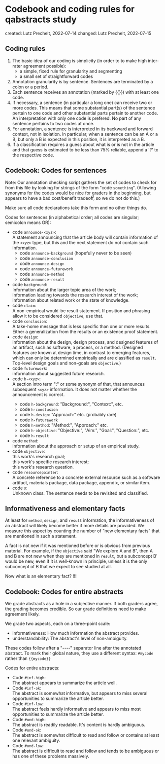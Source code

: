 # Codebook and coding rules for qabstracts study

created: Lutz Prechelt, 2022-07-14
changed: Lutz Prechelt, 2022-07-15


## Coding rules

1. The basic idea of our coding is simplicity (in order to
   to make high inter-rater agreement possible):
   - a simple, fixed rule for granularity and segmenting
   - a small set of straightforward codes
2. Annotation granularity is by sentence.
   Sentences are terminated by a colon or a period.
3. Each sentence receives an annotation
   (marked by {{}}) with at least one code.
4. If necessary, a sentence (in particular a long one) can
   receive two or more codes.
   This means that some substantial part(s) of the sentence pertain to one code
   and other substantial parts pertain to another code.
   An interpretation with only one code is prefered.
   No part of any sentence pertains to two codes at once.
5. For annotation, a sentence is interpreted in its 
   backward and forward context, not in isolation.
   In particular, when a sentence can be an A or a B, but only a B is expected
   in this position, it is interpreted as a B.
6. If a classification requires a guess about what is or is not in 
   the article and that guess is estimated to be less than 75% reliable,
   append a '?' to the respective code.


## Codebook: Codes for sentences

Note: Our annotation checking script gathers the set of codes to check
for from this file by looking for strings of the form
"code `something`".
(Allowing synonyms for the codes would be nice for graders in the beginning,
but appears to have a bad cost/benefit tradeoff, so we do not do this.)

Make sure all code declarations take this form and no other things do.

Codes for sentences (in alphabetical order; all codes are singular; 
semicolon means OR):
- code `announce-<xyz>`:  
  A statement announcing that the article body will contain information
  of the `<xyz>` type, 
  but this and the next statement do not contain such information.
  - code `announce-background` (hopefully never to be seen)
  - code `announce-conclusion`
  - code `announce-design`
  - code `announce-futurework`
  - code `announce-method`
  - code `announce-result`
- code `background`:  
  Information about the larger topic area of the work;  
  information leading towards the research interest of the work;  
  information about related work or the state of knowledge.  
- code `claim`:  
  A non-empirical would-be result statement.
  If position and phrasing allow it to be considered `objective`, use that.
- code `conclusion`:  
  A take-home message that is less specific than one or more results.
  Either a generalization from the results or an existence proof statement.
- code `design`:  
  information about the design, design process, and designed features of 
  an artifact, such as software, a process, or a method.
  (Designed features are known at design time, in contrast to emerging features,
  which can only be determined empirically and are classified as `result`.
  Top-level design goals and non-goals are `objective`.)
- code `futurework`:  
  information about suggested future research.
- code `h-<xyz>`:  
  A section intro term "<Xyz>:" or some synonym of that,
  that announces subsequent `<xyz>` information.
  It does not matter whether the announcement is correct.
  - code `h-background`: "Background:", "Context:", etc.
  - code `h-conclusion`
  - code `h-design`: "Approach:" etc. (probably rare)
  - code `h-futurework`
  - code `h-method`: "Method:", "Approach:" etc.
  - code `h-objective`: "Objective:", "Aim:", "Goal:", "Question:", etc.
  - code `h-result`
- code `method`:  
  information about the approach or setup of an empirical study.
- code `objective`:  
  this work's research goal;  
  this work's specific research interest;  
  this work's research question.  
- code `resourcepointer`:  
  A concrete reference to a concrete external resource such as 
  a software artifact, materials package, data package, appendix,
  or similar item.
- code `X`:  
  Unknown class. The sentence needs to be revisited and classified.


## Informativeness and elementary facts

At least for `method`, `design`, and `result` information, the informativeness
of an abstract will likely become better if more details are provided.
We measure this aspect by counting the number of "new elementary facts"
that are mentioned in such a statement.

A fact is not new if it was mentioned before or is obvious from 
previous material.
For example, if the `objective` said "We explore A and B",
then A and B are not new when they are mentioned in `result`,
but a subconcept B' would be new, even if it is well-known in principle,
unless it is the only subconcept of B that we expect to see studied at all.

Now what is an elementary fact?
!!!


## Codebook: Codes for entire abstracts

We grade abstracts as a hole in a subjective manner.
If both graders agree, the grading becomes credible.
So our grade definitions need to make agreement likely.

We grade two aspects, each on a three-point scale:
- informativeness: How much information the abstract provides.
- understandability: The abstract's level of non-ambiguity.

These codes follow after a "----" separator line after the annotated abstract.
To mark their global nature, they use a different syntax:
`#mycode` rather than `{{mycode}}`

Codes for entire abstracts:
- Code `#inf-high`:  
  The abstract appears to summarize the article well.
- Code `#inf-ok`:  
  The abstract is somewhat informative, but 
  appears to miss several opportunities to summarize the article better.
- Code `#inf-low`:  
  The abstract feels hardly informative and 
  appears to miss most opportunities to summarize the article better.
- Code `#und-high`:  
  The abstract is readily readable. It's content is hardly ambiguous.
- Code `#und-ok`:  
  The abstract is somewhat difficult to read and follow 
  or contains at least one relevant ambiguity.
- Code `#und-low`:  
  The abstract is difficult to read and follow and tends to be ambiguous
  or has one of these problems massively.
  

